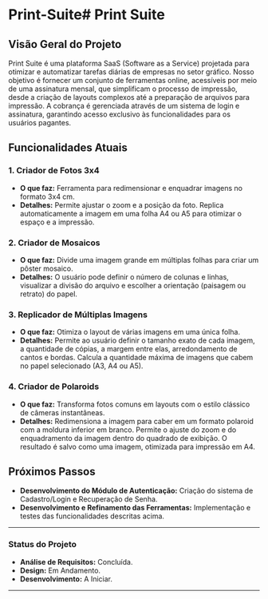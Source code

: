 # Print-Suite# Print Suite

## Visão Geral do Projeto

Print Suite é uma plataforma SaaS (Software as a Service) projetada para otimizar e automatizar tarefas diárias de empresas no setor gráfico. Nosso objetivo é fornecer um conjunto de ferramentas online, acessíveis por meio de uma assinatura mensal, que simplificam o processo de impressão, desde a criação de layouts complexos até a preparação de arquivos para impressão. A cobrança é gerenciada através de um sistema de login e assinatura, garantindo acesso exclusivo às funcionalidades para os usuários pagantes.

## Funcionalidades Atuais

### 1. Criador de Fotos 3x4
- **O que faz:** Ferramenta para redimensionar e enquadrar imagens no formato 3x4 cm.
- **Detalhes:** Permite ajustar o zoom e a posição da foto. Replica automaticamente a imagem em uma folha A4 ou A5 para otimizar o espaço e a impressão.

### 2. Criador de Mosaicos
- **O que faz:** Divide uma imagem grande em múltiplas folhas para criar um pôster mosaico.
- **Detalhes:** O usuário pode definir o número de colunas e linhas, visualizar a divisão do arquivo e escolher a orientação (paisagem ou retrato) do papel.

### 3. Replicador de Múltiplas Imagens
- **O que faz:** Otimiza o layout de várias imagens em uma única folha.
- **Detalhes:** Permite ao usuário definir o tamanho exato de cada imagem, a quantidade de cópias, a margem entre elas, arredondamento de cantos e bordas. Calcula a quantidade máxima de imagens que cabem no papel selecionado (A3, A4 ou A5).

### 4. Criador de Polaroids
- **O que faz:** Transforma fotos comuns em layouts com o estilo clássico de câmeras instantâneas.
- **Detalhes:** Redimensiona a imagem para caber em um formato polaroid com a moldura inferior em branco. Permite o ajuste do zoom e do enquadramento da imagem dentro do quadrado de exibição. O resultado é salvo como uma imagem, otimizada para impressão em A4.

## Próximos Passos
- **Desenvolvimento do Módulo de Autenticação:** Criação do sistema de Cadastro/Login e Recuperação de Senha.
- **Desenvolvimento e Refinamento das Ferramentas:** Implementação e testes das funcionalidades descritas acima.

---

### Status do Projeto

- **Análise de Requisitos:** Concluída.
- **Design:** Em Andamento.
- **Desenvolvimento:** A Iniciar.

----
